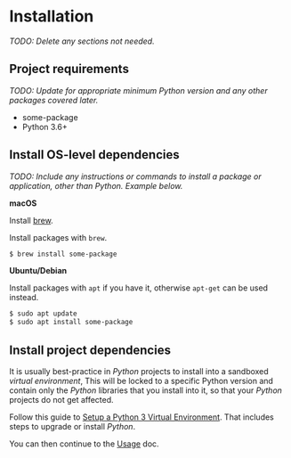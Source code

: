 # Installation

_TODO: Delete any sections not needed._

## Project requirements

_TODO: Update for appropriate minimum Python version and any other packages covered later._

- some-package
- Python 3.6+

## Install OS-level dependencies

_TODO: Include any instructions or commands to install a package or application, other than Python. Example below._

**macOS**

Install [brew](https://brew.sh/).

Install packages with `brew`.

```bash
$ brew install some-package
```

**Ubuntu/Debian**

Install packages with `apt` if you have it, otherwise `apt-get` can be used instead.

```bash
$ sudo apt update
$ sudo apt install some-package
```


## Install project dependencies

It is usually best-practice in _Python_ projects to install into a sandboxed _virtual environment_, This will be locked to a specific Python version and contain only the _Python_ libraries that you install into it, so that your _Python_ projects do not get affected.

Follow this guide to [Setup a Python 3 Virtual Environment](https://gist.github.com/MichaelCurrin/3a4d14ba1763b4d6a1884f56a01412b7). That includes steps to upgrade or install _Python_.

You can then continue to the [Usage](/docs/usage.md) doc.

